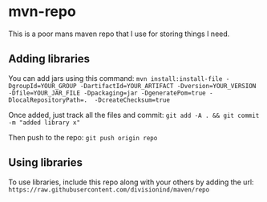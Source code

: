 # mvn-repo
This is a poor mans maven repo that I use for storing things I need.

## Adding libraries

You can add jars using this command:
`mvn install:install-file -DgroupId=YOUR_GROUP -DartifactId=YOUR_ARTIFACT -Dversion=YOUR_VERSION -Dfile=YOUR_JAR_FILE -Dpackaging=jar -DgeneratePom=true -DlocalRepositoryPath=.  -DcreateChecksum=true`

Once added, just track all the files and commit:
`git add -A . && git commit -m "added library x"`

Then push to the repo:
`git push origin repo`

## Using libraries

To use libraries, include this repo along with your others by adding the url:
`https://raw.githubusercontent.com/divisionind/maven/repo`
